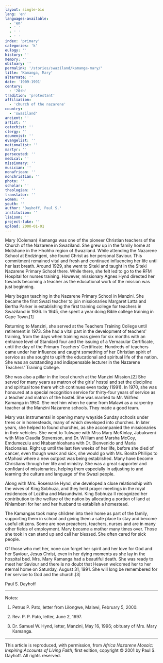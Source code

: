 ```yaml
---
layout: single-bio
lang: 'en'
languages-available:
  - 'en'
  - ' '
  - ' '
  - ' '
index: 'primary'
categories: 'k'
eulogy: ''
history: ''
memory: ''
obituary: ''
permalink: '/stories/swaziland/kamanga-mary/'
title: 'Kamanga, Mary'
alternate: ''
date: '1909-1991'
century:
  - '20th'
tradition: 'protestant'
affiliation:
  - 'church of the nazarene'
country:
  - 'swaziland'
ancient: ''
artist: ''
catechist: ''
clergy: ''
ecumenist: ''
evangelist: ''
nationalist: ''
martyr: ''
persecuted: ''
medical: ''
missionary: ''
musician: ''
nonafrican: ''
nonchristian: ''
photo: ''
scholar: ''
theologian: ''
translator: ''
women: ''
youth: ''
author: 'Dayhoff, Paul S.'
institution: ''
liaison: ''
project-luke: ''
upload: 2000-01-01
---
```



Mary (Coleman) Kamanga was one of the pioneer Christian teachers of the Church of the Nazarene in Swaziland.  She grew up in the family home at Motshane in the Hhohho region of Swaziland.  While attending the Nazarene School at Endzingeni, she found Christ as her personal Saviour.  This commitment remained vital and fresh and continued influencing her life until her last breath.  Around 1929, she went to Siteki and taught in the Siteki Nazarene Primary School there.  While there, she felt led to go to the RFM Hospital for nurses training.  However, missionary Agnes Hynd directed her towards becoming a teacher as the educational work of the mission was just beginning.

Mary began teaching in the Nazarene Primary School in Manzini.  She became the first Swazi teacher to join missionaries Margaret Latta and Bertha Parker in establishing the first training college for teachers in Swaziland in 1936. In 1945, she spent a year doing Bible college training in Cape Town.[1]

Returning to Manzini, she served at the Teachers Training College until retirement in 1973. She had a vital part in the development of teachers' training, from the days when training was given for six months with an entrance level of Standard four  and the issuing of a Vernacular Certificate, until the day of the Primary Teachers' Certificate. Hundreds of teachers came under her influence and caught something of her Christian spirit of service as she sought to uplift the educational and spiritual life of the nation. She was an outstanding and indispensable lecturer in the Nazarene Teachers' Training College.

She was also a pillar in the local church at the Manzini Mission.[2]  She served for many years as matron of the girls' hostel and set the discipline and spiritual tone there which continues even today (1991).   In 1970, she was honoured at a special recognition service for thirty-four years of service as a  teacher and matron of the hostel.  She was married to Mr. Wilfred Kamanga in 1950.  She met him when he came from Malawi as a carpentry teacher at the Manzini Nazarene schools.  They made a good team.

Mary was instrumental in opening many wayside Sunday schools under trees or in homesteads, many of which developed into churches.  In later years, she helped to found churches, as she accompanied the missionaries in their vehicles. She went to Tulwane with Miss Mary McKinlay, Jabukweni with Miss Claudia Stevenson, and Dr. William and Marsha McCoy,  Emdumezulu and Ntabamhloshana with Dr. Bienvenido and Maria Nacionales.  Right up until the last few weeks of her life, before she died of cancer, even though weak and sick,  she would go with Ms. Bonita Phillips to eMphosi where a new outpost was being established.  Many have become Christians through her life and ministry. She was a great supporter and confidant of missionaries, helping them especially in adjusting to and learning the culture and language of the Swazi people.

Along with Mrs. Rosemarie Hynd, she developed a close relationship with the wives of King Sobhuza, and they held prayer meetings in the royal residences of Lozitha and Masundwini.  King Sobhuza II recognized her contribution to the welfare of the nation by allocating a portion of land at Nhlambeni for her and her husband to establish a homestead.

The Kamangas took many children into their home as part of the family, supporting them in school and giving them a safe place to stay and become useful citizens. Some are now preachers, teachers, nurses and are in many other fields of employment.  Mary became a mother many times over.  Those she took in can stand up and call her blessed.  She often cared for sick people.

Of those who met her, none can forget her spirit and her love for God and her Saviour, Jesus Christ, even in her dying moments as she lay in the hospital bed.  Mrs. Mary Kamanga had a beautiful death.  She was ready to meet her Saviour and there is no doubt that Heaven welcomed her to her eternal home on Saturday, August 31, 1991.  She will long be remembered for her service to God and the church.[3]

Paul S. Dayhoff

---

Notes:

1. Petrus P. Pato, letter from Lilongwe, Malawi, February 5, 2000.

2. Rev. P. P. Pato, letter, June 2, 1997.

3. Dr. Samuel W. Hynd, letter, Manzini, May 16, 1996;  obituary of Mrs. Mary Kamanga.

---

This article is reproduced, with permission, from *Africa Nazarene Mosaic: Inspiring Accounts of Living Faith*, first edition, copyright &copy; 2001 by Paul S. Dayhoff.  All rights reserved.